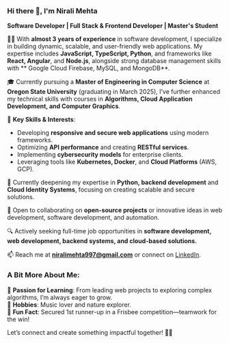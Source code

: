 ### Hi there 👋, I'm Nirali Mehta  
**Software Developer | Full Stack & Frontend Developer | Master's Student**  

👩‍💻 With **almost 3 years of experience** in software development, I specialize in building dynamic, scalable, and user-friendly web applications. My expertise includes **JavaScript, TypeScript, Python**, and frameworks like **React, Angular**, and **Node.js**, alongside strong database management skills with ** Google Cloud Firebase, MySQL, and MongoDB**.  

🎓 Currently pursuing a **Master of Engineering in Computer Science** at **Oregon State University** (graduating in March 2025), I’ve further enhanced my technical skills with courses in **Algorithms, Cloud Application Development, and Computer Graphics**.  

🌟 **Key Skills & Interests**:  
- Developing **responsive and secure web applications** using modern frameworks.  
- Optimizing **API performance** and creating **RESTful services**.  
- Implementing **cybersecurity models** for enterprise clients.  
- Leveraging tools like **Kubernetes, Docker**, and **Cloud Platforms** (AWS, GCP).  

🌱 Currently deepening my expertise in **Python, backend development** and **Cloud Identity Systems**, focusing on creating scalable and secure solutions.  

👯 Open to collaborating on **open-source projects** or innovative ideas in web development, software development, and automation.
  
🔍 Actively seeking full-time job opportunities in **software development, web development, backend systems, and cloud-based solutions.**

📫 Reach me at **niralimehta997@gmail.com** or connect on [LinkedIn](https://www.linkedin.com/in/niralimehta01/).  

### A Bit More About Me:  
🎨 **Passion for Learning**: From leading web projects to exploring complex algorithms, I’m always eager to grow.  
🎾 **Hobbies**: Music lover and nature explorer.  
🎯 **Fun Fact**: Secured 1st runner-up in a Frisbee competition—teamwork for the win!  

Let’s connect and create something impactful together! 🌟✨ 

